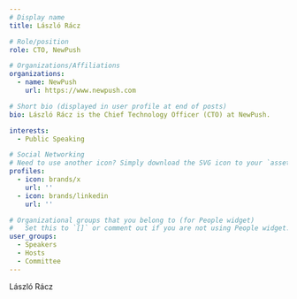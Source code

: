 ```yaml
---
# Display name
title: László Rácz

# Role/position
role: CTO, NewPush

# Organizations/Affiliations
organizations:
  - name: NewPush
    url: https://www.newpush.com

# Short bio (displayed in user profile at end of posts)
bio: László Rácz is the Chief Technology Officer (CTO) at NewPush.

interests:
  - Public Speaking

# Social Networking
# Need to use another icon? Simply download the SVG icon to your `assets/media/icons/` folder.
profiles:
  - icon: brands/x
    url: ''
  - icon: brands/linkedin
    url: ''

# Organizational groups that you belong to (for People widget)
#   Set this to `[]` or comment out if you are not using People widget.
user_groups:
  - Speakers
  - Hosts
  - Committee
---
```


László Rácz